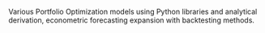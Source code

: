 Various Portfolio Optimization models using Python libraries and analytical derivation, econometric forecasting expansion with backtesting methods. 

